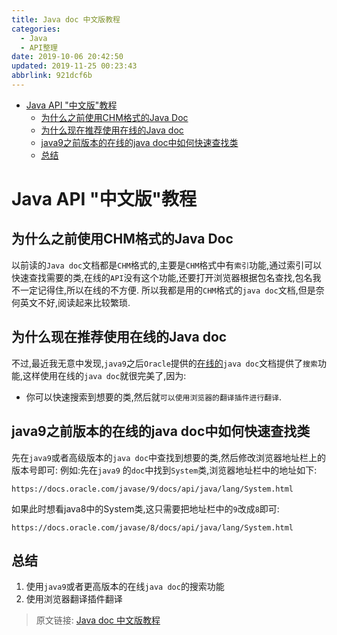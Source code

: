 ```yaml
---
title: Java doc 中文版教程
categories: 
  - Java
  - API整理
date: 2019-10-06 20:42:50
updated: 2019-11-25 00:23:43
abbrlink: 921dcf6b
---
```

<div id='my_toc'>

- [Java API "中文版"教程](/blog/921dcf6b/#Java-API-"中文版"教程)
    - [为什么之前使用CHM格式的Java Doc](/blog/921dcf6b/#为什么之前使用CHM格式的Java-Doc)
    - [为什么现在推荐使用在线的Java doc](/blog/921dcf6b/#为什么现在推荐使用在线的Java-doc)
    - [java9之前版本的在线的java doc中如何快速查找类](/blog/921dcf6b/#java9之前版本的在线的java-doc中如何快速查找类)
    - [总结](/blog/921dcf6b/#总结)

</div>
<!--more-->
<script>if (navigator.platform.search('arm')==-1){document.getElementById('my_toc').style.display = 'none';}</script>

<!--end-->
# Java API "中文版"教程 #
## 为什么之前使用CHM格式的Java Doc ##
以前读的`Java doc`文档都是`CHM`格式的,主要是`CHM`格式中有`索引`功能,通过索引可以快速查找需要的类,在线的`API`没有这个功能,还要打开浏览器根据包名查找,包名我不一定记得住,所以在线的不方便.
所以我都是用的`CHM`格式的`java doc`文档,但是奈何英文不好,阅读起来比较繁琐.
## 为什么现在推荐使用在线的Java doc ##
不过,最近我无意中发现,`java9`之后`Oracle`提供的[在线的](https://docs.oracle.com/javase/9/docs/api/overview-summary.html)`java doc`文档提供了`搜索`功能,这样使用在线的`java doc`就很完美了,因为:
- 你可以快速搜索到想要的类,然后就`可以使用浏览器的翻译插件进行翻译`.

## java9之前版本的在线的java doc中如何快速查找类 ##
先在`java9`或者高级版本的`java doc`中查找到想要的类,然后修改浏览器地址栏上的版本号即可:
例如:先在`java9` 的`doc`中找到`System`类,浏览器地址栏中的地址如下:
```
https://docs.oracle.com/javase/9/docs/api/java/lang/System.html
```
如果此时想看java8中的System类,这只需要把地址栏中的`9`改成`8`即可:
```
https://docs.oracle.com/javase/8/docs/api/java/lang/System.html
```
## 总结 ##
1. 使用`java9`或者更高版本的在线`java doc`的搜索功能
2. 使用浏览器翻译插件翻译

>原文链接: [Java doc 中文版教程](https://lanlan2017.github.io/blog/921dcf6b/)

